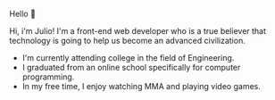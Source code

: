 Hello 👋

Hi, i'm Julio! I'm a front-end web developer who is a true believer that technology is going to help us become an advanced civilization. 

- I'm currently attending college in the field of Engineering. 
- I graduated from an online school specifically for computer programming.
- In my free time, I enjoy watching MMA and playing video games.


